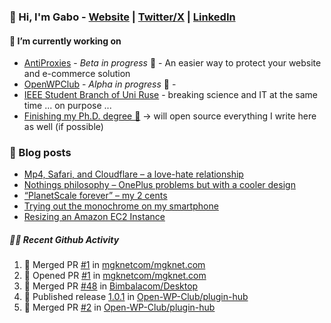 ### 👋 Hi, I'm Gabo - [Website](https://gkanev.com) | [Twitter/X](https://twitter.com/mrgkanev) | [LinkedIn](https://www.linkedin.com/in/mrgkanev)

#### 🔭 I’m currently working on
- [AntiProxies](https://antiproxies.com/) - *Beta in progress* 🚀 -  An easier way to protect your website and e-commerce solution
- [OpenWPClub](https://openwpclub.com/) - *Alpha in progress* 🚀 - 
- [IEEE Student Branch of Uni Ruse](https://github.com/IEEE-Student-Branch-of-Uni-Ruse) - breaking science and IT at the same time ... on purpose ...
- [Finishing my Ph.D. degree 🤔](https://scholar.google.com/citations?user=En7GPEsAAAAJ&hl=en) -> will open source everything I write here as well (if possible)

### 📖 Blog posts
<!-- BLOG-POST-LIST:START -->
- [Mp4, Safari, and Cloudflare – a love-hate relationship](https://gkanev.com/posts/mp4-safari-and-cloudflare-a-love-hate-relationship/)
- [Nothings philosophy – OnePlus problems but with a cooler design](https://gkanev.com/posts/nothings-philosophy-oneplus-problems-but-with-a-cooler-design/)
- [“PlanetScale forever” – my 2 cents](https://gkanev.com/posts/planetscale-forever-my-2-cents/)
- [Trying out the monochrome on my smartphone](https://gkanev.com/posts/trying-out-the-monochrome-on-my-smartphone/)
- [Resizing an Amazon EC2 Instance](https://gkanev.com/posts/resizing-an-amazon-ec2-instance/)
<!-- BLOG-POST-LIST:END -->

##### 🧑‍💻 Recent Github Activity

<!--START_SECTION:activity-->
1. 🎉 Merged PR [#1](https://github.com/mgknetcom/mgknet.com/pull/1) in [mgknetcom/mgknet.com](https://github.com/mgknetcom/mgknet.com)
2. 💪 Opened PR [#1](https://github.com/mgknetcom/mgknet.com/pull/1) in [mgknetcom/mgknet.com](https://github.com/mgknetcom/mgknet.com)
3. 🎉 Merged PR [#48](https://github.com/Bimbalacom/Desktop/pull/48) in [Bimbalacom/Desktop](https://github.com/Bimbalacom/Desktop)
4. 🚀 Published release [1.0.1](https://github.com/Open-WP-Club/plugin-hub/releases/tag/1.0.1) in [Open-WP-Club/plugin-hub](https://github.com/Open-WP-Club/plugin-hub)
5. 🎉 Merged PR [#2](https://github.com/Open-WP-Club/plugin-hub/pull/2) in [Open-WP-Club/plugin-hub](https://github.com/Open-WP-Club/plugin-hub)
<!--END_SECTION:activity-->
